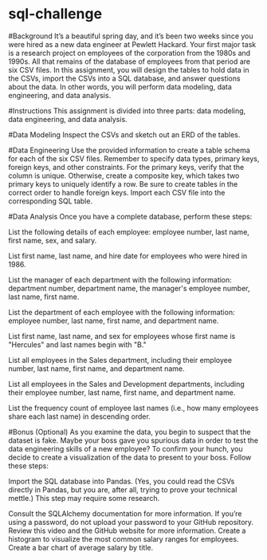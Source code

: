 # sql-challenge

#Background
It’s a beautiful spring day, and it’s been two weeks since you were hired as a new data engineer at Pewlett Hackard. Your first major task is a research project on employees of the corporation from the 1980s and 1990s. All that remains of the database of employees from that period are six CSV files.
In this assignment, you will design the tables to hold data in the CSVs, import the CSVs into a SQL database, and answer questions about the data. In other words, you will perform data modeling, data engineering, and data analysis.


#Instructions
This assignment is divided into three parts: data modeling, data engineering, and data analysis.



#Data Modeling
Inspect the CSVs and sketch out an ERD of the tables.


#Data Engineering
Use the provided information to create a table schema for each of the six CSV files. Remember to specify data types, primary keys, foreign keys, and other constraints.
For the primary keys, verify that the column is unique. Otherwise, create a composite key, which takes two primary keys to uniquely identify a row.
Be sure to create tables in the correct order to handle foreign keys.
Import each CSV file into the corresponding SQL table.



#Data Analysis
Once you have a complete database, perform these steps:

List the following details of each employee: employee number, last name, first name, sex, and salary.

List first name, last name, and hire date for employees who were hired in 1986.

List the manager of each department with the following information: department number, department name, the manager's employee number, last name, first name.

List the department of each employee with the following information: employee number, last name, first name, and department name.

List first name, last name, and sex for employees whose first name is "Hercules" and last names begin with "B."

List all employees in the Sales department, including their employee number, last name, first name, and department name.

List all employees in the Sales and Development departments, including their employee number, last name, first name, and department name.

List the frequency count of employee last names (i.e., how many employees share each last name) in descending order.



#Bonus (Optional)
As you examine the data, you begin to suspect that the dataset is fake. Maybe your boss gave you spurious data in order to test the data engineering skills of a new employee? To confirm your hunch, you decide to create a visualization of the data to present to your boss. Follow these steps:


Import the SQL database into Pandas. (Yes, you could read the CSVs directly in Pandas, but you are, after all, trying to prove your technical mettle.) This step may require some research.

Consult the SQLAlchemy documentation for more information.
If you’re using a password, do not upload your password to your GitHub repository. Review this video and the GitHub website for more information.
Create a histogram to visualize the most common salary ranges for employees.
Create a bar chart of average salary by title.
